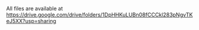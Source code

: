 All files are available at https://drive.google.com/drive/folders/1DpHHKuLUBn08fCCCkl283pNgvTKeJ5XX?usp=sharing


